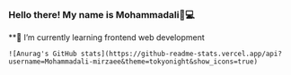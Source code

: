 ### Hello there! My name is Mohammadali👋💻
**🌱 I’m currently learning frontend web development 
```
![Anurag's GitHub stats](https://github-readme-stats.vercel.app/api?username=Mohammadali-mirzaee&theme=tokyonight&show_icons=true)
```
<!--
**Mohammadali-mirzaee/Mohammadali-mirzaee** is a ✨ _special_ ✨ repository because its `README.md` (this file) appears on your GitHub profile.
-->



